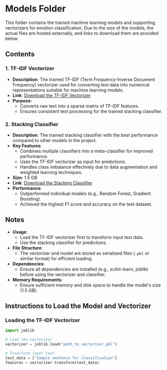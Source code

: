 # Models Folder

This folder contains the trained machine learning models and supporting vectorizers for emotion classification. Due to the size of the models, the actual files are hosted externally, and links to download them are provided below.

## Contents

### 1. **TF-IDF Vectorizer**
- **Description**: The trained TF-IDF (Term Frequency-Inverse Document Frequency) vectorizer used for converting text data into numerical representations suitable for machine learning models.
- **Link**: [Download the TF-IDF Vectorizer](<[insert-google-drive-link-here](https://drive.google.com/file/d/1au-rofToOgk8nzLnVoXhWFMNu9zKGfNr/view?usp=sharing)>)
- **Purpose**:
  - Converts raw text into a sparse matrix of TF-IDF features.
  - Ensures consistent text processing for the trained stacking classifier.

### 2. **Stacking Classifier**
- **Description**: The trained stacking classifier with the best performance compared to other models in the project. 
- **Key Features**:
  - Combines multiple classifiers into a meta-classifier for improved performance.
  - Uses the TF-IDF vectorizer as input for predictions.
  - Handles class imbalance effectively due to data augmentation and weighted learning techniques.
- **Size**: 1.5 GB
- **Link**: [Download the Stacking Classifier](<https://drive.google.com/file/d/1rgNxtmpNlTDEwbhoV2Lfibxlrd-bQ0K7/view?usp=sharing>)
- **Performance**:
  - Outperformed individual models (e.g., Random Forest, Gradient Boosting).
  - Achieved the highest F1 score and accuracy on the test dataset.

## Notes
- **Usage**:
  - Load the TF-IDF vectorizer first to transform input text data.
  - Use the stacking classifier for predictions.
- **File Structure**:
  - The vectorizer and model are stored as serialized files (`.pkl` or similar format) for efficient loading.
- **Dependencies**:
  - Ensure all dependencies are installed (e.g., scikit-learn, joblib) before using the vectorizer and classifier.
- **Memory Requirements**:
  - Ensure sufficient memory and disk space to handle the model's size (1.5 GB).

## Instructions to Load the Model and Vectorizer

### Loading the TF-IDF Vectorizer
```python
import joblib

# Load the vectorizer
vectorizer = joblib.load("path_to_vectorizer.pkl")

# Transform input text
text_data = ["Sample sentence for classification"]
features = vectorizer.transform(text_data)
